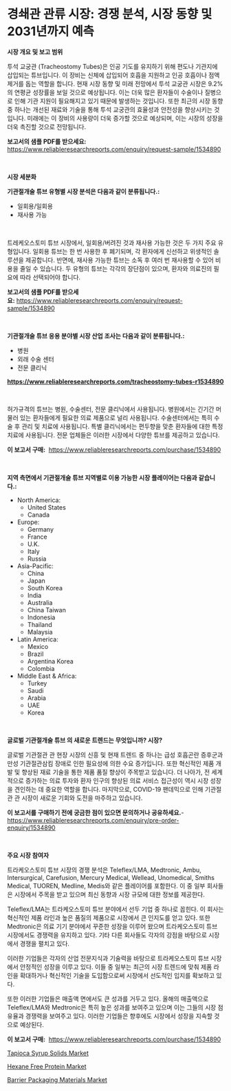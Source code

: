 <p><h1>경쇄관 관류 시장: 경쟁 분석, 시장 동향 및 2031년까지 예측</h1></p><p><strong>시장 개요 및 보고 범위</strong></p>
<p><p>투석 교궁관 (Tracheostomy Tubes)은 인공 기도를 유지하기 위해 편도나 기관지에 삽입되는 튜브입니다. 이 장비는 신체에 삽입되어 호흡을 지원하고 인공 호흡이나 점액 제거를 돕는 역할을 합니다. 현재 시장 동향 및 미래 전망에서 투석 교궁관 시장은 9.2%의 연평균 성장률을 보일 것으로 예상됩니다. 이는 더욱 많은 환자들이 수술이나 질병으로 인해 기관 지원이 필요해지고 있기 때문에 발생하는 것입니다. 또한 최근의 시장 동향 중 하나는 개선된 재료와 기술을 통해 투석 교궁관의 효율성과 안전성을 향상시키는 것입니다. 미래에는 이 장비의 사용량이 더욱 증가할 것으로 예상되며, 이는 시장의 성장을 더욱 촉진할 것으로 전망됩니다.</p></p>
<p><strong>보고서의 샘플 PDF를 받으세요:</strong> <a href="https://www.reliableresearchreports.com/enquiry/request-sample/1534890">https://www.reliableresearchreports.com/enquiry/request-sample/1534890</a></p>
<p>&nbsp;</p>
<p><strong>시장 세분화</strong></p>
<p><strong>기관절개술 튜브 유형별 시장 분석은 다음과 같이 분류됩니다.:</strong></p>
<p><ul><li>일회용/일회용</li><li>재사용 가능</li></ul></p>
<p>&nbsp;</p>
<p><p>트레케오스토미 튜브 시장에서, 일회용/버려진 것과 재사용 가능한 것은 두 가지 주요 유형입니다. 일회용 튜브는 한 번 사용한 후 폐기되며, 각 환자에게 신선하고 위생적인 솔루션을 제공합니다. 반면에, 재사용 가능한 튜브는 소독 후 여러 번 재사용할 수 있어 비용을 줄일 수 있습니다. 두 유형의 튜브는 각각의 장단점이 있으며, 환자와 의료진의 필요에 따라 선택되어야 합니다.</p></p>
<p><strong>보고서의 샘플 PDF를 받으세요:</strong>&nbsp;<a href="https://www.reliableresearchreports.com/enquiry/request-sample/1534890">https://www.reliableresearchreports.com/enquiry/request-sample/1534890</a></p>
<p>&nbsp;</p>
<p><strong> 기관절개술 튜브 응용 분야별 시장 산업 조사는 다음과 같이 분류됩니다.:</strong></p>
<p><ul><li>병원</li><li>외래 수술 센터</li><li>전문 클리닉</li></ul></p>
<p><strong><a href="https://www.reliableresearchreports.com/tracheostomy-tubes-r1534890">https://www.reliableresearchreports.com/tracheostomy-tubes-r1534890</a></strong></p>
<p>&nbsp;</p>
<p><p>허가규격의 튜브는 병원, 수술센터, 전문 클리닉에서 사용됩니다. 병원에서는 긴기간 머물러 있는 환자들에게 필요한 의료 제품으로 널리 사용됩니다. 수술센터에서는 특히 수술 후 관리 및 치료에 사용됩니다. 특별 클리닉에서는 편두향을 맞춘 환자들에 대한 특정치료에 사용됩니다. 전문 업체들은 이러한 시장에서 다양한 튜브를 제공하고 있습니다.</p></p>
<p><strong>이 보고서 구매:</strong>&nbsp; <a href="https://www.reliableresearchreports.com/purchase/1534890">https://www.reliableresearchreports.com/purchase/1534890</a></p>
<p>&nbsp;</p>
<p><strong>지역 측면에서 기관절개술 튜브 지역별로 이용 가능한 시장 플레이어는 다음과 같습니다.:</strong></p>
<p><ul>
    <li>
        North America:
        <ul>
            <li>United States</li>
            <li>Canada</li>
        </ul>
    </li>
    <li>
        Europe:
        <ul>
            <li>Germany</li>
            <li>France</li>
            <li>U.K.</li>
            <li>Italy</li>
            <li>Russia</li>
        </ul>
    </li>
    <li>
        Asia-Pacific:
        <ul>
            <li>China</li>
            <li>Japan</li>
            <li>South Korea</li>
            <li>India</li>
            <li>Australia</li>
            <li>China Taiwan</li>
            <li>Indonesia</li>
            <li>Thailand</li>
            <li>Malaysia</li>
        </ul>
    </li>
    <li>
        Latin America:
        <ul>
            <li>Mexico</li>
            <li>Brazil</li>
            <li>Argentina Korea</li>
            <li>Colombia</li>
        </ul>
    </li>
    <li>
        Middle East & Africa:
        <ul>
            <li>Turkey</li>
            <li>Saudi</li>
            <li>Arabia</li>
            <li>UAE</li>
            <li>Korea</li>
        </ul>
    </li>
    </ul></p>
<p>&nbsp;</p>
<p><strong>글로벌 기관절개술 튜브 의 새로운 트렌드는 무엇입니까? 시장?</strong></p>
<p><p>글로벌 기관절관 관 현장 시장의 신흥 및 현재 트렌드 중 하나는 급성 호흡곤란 증후군과 만성 기관절관삼킴 장애로 인한 필요성에 의한 수요 증가입니다. 또한 혁신적인 제품 개발 및 향상된 재료 기술을 통한 제품 품질 향상이 주목받고 있습니다. 더 나아가, 전 세계적으로 증가하는 의료 투자와 환자 인구의 향상된 의료 서비스 접근성이 역시 시장 성장을 견인하는 데 중요한 역할을 합니다. 마지막으로, COVID-19 팬데믹으로 인해 기관절관 관 시장이 새로운 기회와 도전을 마주하고 있습니다.</p></p>
<p><strong>이 보고서를 구매하기 전에 궁금한 점이 있으면 문의하거나 공유하세요.</strong>- <a href="https://www.reliableresearchreports.com/enquiry/pre-order-enquiry/1534890">https://www.reliableresearchreports.com/enquiry/pre-order-enquiry/1534890</a></p>
<p>&nbsp;</p>
<p><strong>주요 시장 참여자</strong></p>
<p><p>트라케오스토미 튜브 시장의 경쟁 분석은 Teleflex/LMA, Medtronic, Ambu, Intersurgical, Carefusion, Mercury Medical, Wellead, Unomedical, Smiths Medical, TUOREN, Medline, Medis와 같은 플레이어를 포함한다. 이 중 일부 회사들은 시장에서 주목을 받고 있으며 최신 동향과 시장 규모에 대한 정보를 제공한다.</p><p>Teleflex/LMA는 트라케오스토미 튜브 분야에서 선두 기업 중 하나로 꼽힌다. 이 회사는 혁신적인 제품 라인과 높은 품질의 제품으로 시장에서 큰 인지도를 얻고 있다. 또한 Medtronic은 의료 기기 분야에서 꾸준한 성장을 이루어 왔으며 트라케오스토미 튜브 시장에서도 경쟁력을 유지하고 있다. 기타 다른 회사들도 각자의 강점을 바탕으로 시장에서 경쟁을 펼치고 있다.</p><p>이러한 기업들은 각자의 산업 전문지식과 기술력을 바탕으로 트라케오스토미 튜브 시장에서 안정적인 성장을 이루고 있다. 이들 중 일부는 최근의 시장 트렌드에 맞춰 제품 라인을 확대하거나 혁신적인 기술을 도입함으로써 시장에서 선도적인 입지를 확보하고 있다.</p><p>또한 이러한 기업들은 매출액 면에서도 큰 성과를 거두고 있다. 올해의 매출액으로 Teleflex/LMA와 Medtronic은 특히 높은 성과를 보여주고 있으며 이는 그들의 시장 점유율과 경쟁력을 보여주고 있다. 이러한 기업들은 향후에도 시장에서 성장을 지속할 것으로 예상된다.</p></p>
<p><strong>이 보고서 구매:</strong>&nbsp;&nbsp;<a href="https://www.reliableresearchreports.com/purchase/1534890">https://www.reliableresearchreports.com/purchase/1534890</a></p>
<p><p><a href="https://github.com/lataunyatinikmelvin59ilbd0dv/Market-Research-Report-List-2/blob/main/tapioca-syrup-solids-market.md">Tapioca Syrup Solids Market</a></p><p><a href="https://github.com/pgtimber/Market-Research-Report-List-2/blob/main/hexane-free-protein-market.md">Hexane Free Protein Market</a></p><p><a href="https://cute-banjo-8ca.notion.site/Barrier-Packaging-Materials-Market-Size-Growing-and-Forecasted-for-period-from-2024-2031-and-provi-99763cae6fb242f3b714396d7dc1507a">Barrier Packaging Materials Market</a></p></p>